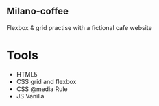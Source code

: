 ## Milano-coffee
Flexbox &amp; grid practise with a fictional cafe website

# Tools
- HTML5
- CSS grid and flexbox
- CSS @media Rule
- JS Vanilla
